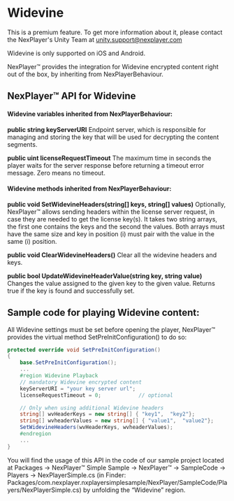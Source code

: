 # Widevine

This is a premium feature. To get more information about it, please contact the NexPlayer's Unity Team at unity.support@nexplayer.com

Widevine is only supported on iOS and Android.

NexPlayer™ provides the integration for Widevine encrypted content right out of the box, by inheriting from NexPlayerBehaviour.

## NexPlayer™ API for Widevine

#### Widevine variables inherited from NexPlayerBehaviour:

**public string keyServerURI**
Endpoint server, which is responsible for managing and storing the key that will be used for decrypting the content segments.

**public uint licenseRequestTimeout**
The maximum time in seconds the player waits for the server response before returning a timeout error message. Zero means no timeout.

#### Widevine methods inherited from NexPlayerBehaviour:

**public void SetWidevineHeaders(string[] keys, string[] values)**
Optionally, NexPlayer™ allows sending headers within the license server request, in case they are needed to get the license key(s). It takes two string arrays, the first one contains the keys and the second the values. Both arrays must have the same size and key in position (i) must pair with the value in the same (i) position.

**public void ClearWidevineHeaders()**
Clear all the widevine headers and keys.

**public bool UpdateWidevineHeaderValue(string key, string value)**
Changes the value assigned to the given key to the given value. Returns true if the key is found and successfully set.


## Sample code for playing Widevine content:

All Widevine settings must be set before opening the player, NexPlayer™ provides the virtual method SetPreInitConfiguration() to do so:


```csharp
protected override void SetPreInitConfiguration()
{
    base.SetPreInitConfiguration();
    ... 
    #region Widevine Playback
    // mandatory Widevine encrypted content
    keyServerURI = "your key server url";
    licenseRequestTimeout = 0;            // optional

    // Only when using additional Widevine headers
    string[] wvHeaderKeys = new string[] { "key1",  "key2"};
    string[] wvheaderValues = new string[] { "value1",  "value2"};
    SetWidevineHeaders(wvHeaderKeys, wvheaderValues);
    #endregion
    ...
}
```
You will find the usage of this API in the code of our sample project located at Packages → NexPlayer™ Simple Sample → NexPlayer™ → SampleCode → Players → NexPlayerSimple.cs (in Finder: Packages/com.nexplayer.nxplayersimplesample/NexPlayer/SampleCode/Players/NexPlayerSimple.cs) by unfolding the “Widevine” region.
